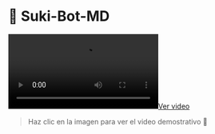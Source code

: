 # 🌸 Suki-Bot-MD

[![Ver video](https://files.cloudkuimages.guru/videos/GV79kFXr.mp4)](https://files.cloudkuimages.guru/videos/GV79kFXr.mp4)

> Haz clic en la imagen para ver el video demostrativo 🎥